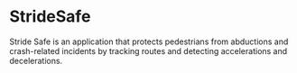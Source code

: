 # StrideSafe
Stride Safe is an application that protects pedestrians from abductions and crash-related incidents by tracking routes and detecting accelerations and decelerations.
